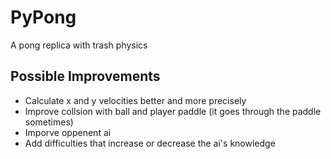 # PyPong
A pong replica with trash physics
## Possible Improvements ##
 * Calculate x and y velocities better and more precisely
 * Improve collsion with ball and player paddle (it goes through the paddle sometimes)
 * Imporve oppenent ai
 * Add difficulties that increase or decrease the ai's knowledge
